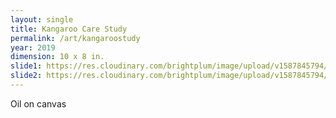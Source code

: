 ```yaml
---
layout: single
title: Kangaroo Care Study
permalink: /art/kangaroostudy
year: 2019
dimension: 10 x 8 in.
slide1: https://res.cloudinary.com/brightplum/image/upload/v1587845794/ashleyjan/2020/KangarooCareStudy.jpg
slide2: https://res.cloudinary.com/brightplum/image/upload/v1587845794/ashleyjan/2020/KangarooCareStudy.jpg
---
```


Oil on canvas
